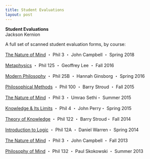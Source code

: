 ```yaml
---
title: Student Evaluations
layout: post
---
```


**Student Evaluations**  
Jackson Kernion

A full set of scanned student evaluation forms, by course:

<div class="item">
  <div class="item-header">
    <p class="item-title"><a href="files/evals/spring2018.pdf">The Nature of Mind</a> ・ Phil 3 ・ John Campbell ・ Spring 2018</p>
  </div>
</div>

<div class="item">
  <div class="item-header">
    <p class="item-title"><a href="files/evals/fall2016.pdf">Metaphysics</a> ・ Phil 125 ・ Geoffrey Lee ・ Fall 2016</p>
  </div>
</div>

<div class="item">
  <div class="item-header">
    <p class="item-title"><a href="files/evals/spring2016.pdf">Modern Philosophy</a><span class="subtitle">  ・ Phil 25B ・ Hannah Ginsborg ・ Spring 2016</span></p>
  </div>
</div>

<div class="item">
  <div class="item-header">
    <p class="item-title"><a href="files/evals/fall2015.pdf">Philosophical Methods</a><span class="subtitle"> ・ Phil 100 ・ Barry Stroud ・ Fall 2015</span></p>
  </div>
</div>

<div class="item">
  <div class="item-header">
    <p class="item-title"><a href="files/evals/summer2015.pdf">The Nature of Mind</a><span class="subtitle">  ・ Phil 3 ・ Umrao Sethi・ Summer 2015</span></p>
  </div>
</div>

<div class="item">
  <div class="item-header">
    <p class="item-title"><a href="files/evals/spring2015.pdf">Knowledge & Its Limits</a><span class="subtitle">  ・ Phil 4 ・ John Perry・ Spring 2015</span></p>
  </div>
</div>

<div class="item">
  <div class="item-header">
    <p class="item-title"><a href="files/evals/fall2014.pdf">Theory of Knowledge</a><span class="subtitle">  ・ Phil 122 ・ Barry Stroud・ Fall 2014</span></p>
  </div>
</div>

<div class="item">
  <div class="item-header">
    <p class="item-title"><a href="files/evals/spring2014.pdf">Introduction to Logic</a><span class="subtitle">  ・ Phil 12A ・ Daniel Warren・ Spring 2014</span></p>
  </div>
</div>

<div class="item">
  <div class="item-header">
    <p class="item-title"><a href="files/evals/fall2013.pdf">The Nature of Mind</a><span class="subtitle">  ・ Phil 3 ・ John Campbell ・ Fall 2013</span></p>
  </div>
</div>

<div class="item">
  <div class="item-header">
    <p class="item-title"><a href="files/evals/summer2013.pdf">Philosophy of Mind</a><span class="subtitle">  ・ Phil 132 ・ Paul Skokowski ・ Summer 2013</span></p>
  </div>
</div>
